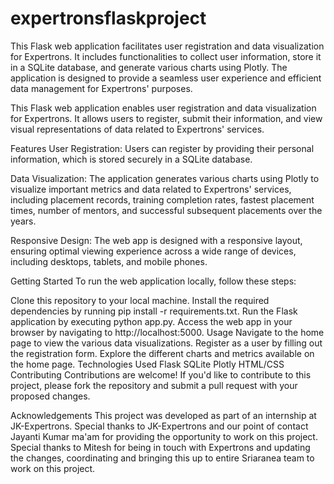 # expertronsflaskproject
This Flask web application facilitates user registration and data visualization for Expertrons. It includes functionalities to collect user information, store it in a SQLite database, and generate various charts using Plotly. The application is designed to provide a seamless user experience and efficient data management for Expertrons' purposes.

This Flask web application enables user registration and data visualization for Expertrons. It allows users to register, submit their information, and view visual representations of data related to Expertrons' services.

Features
User Registration: Users can register by providing their personal information, which is stored securely in a SQLite database.

Data Visualization: The application generates various charts using Plotly to visualize important metrics and data related to Expertrons' services, including placement records, training completion rates, fastest placement times, number of mentors, and successful subsequent placements over the years.

Responsive Design: The web app is designed with a responsive layout, ensuring optimal viewing experience across a wide range of devices, including desktops, tablets, and mobile phones.

Getting Started
To run the web application locally, follow these steps:

Clone this repository to your local machine.
Install the required dependencies by running pip install -r requirements.txt.
Run the Flask application by executing python app.py.
Access the web app in your browser by navigating to http://localhost:5000.
Usage
Navigate to the home page to view the various data visualizations.
Register as a user by filling out the registration form.
Explore the different charts and metrics available on the home page.
Technologies Used
Flask
SQLite
Plotly
HTML/CSS
Contributing
Contributions are welcome! If you'd like to contribute to this project, please fork the repository and submit a pull request with your proposed changes.


Acknowledgements
This project was developed as part of an internship at JK-Expertrons.
Special thanks to JK-Expertrons and our point of contact Jayanti Kumar ma'am for providing the opportunity to work on this project.
Special thanks to Mitesh for being in touch with Expertrons and updating the changes, coordinating and bringing this up to entire Sriaranea team to work on this project.
